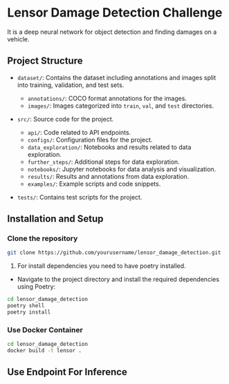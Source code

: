 # Lensor Damage Detection Challenge

It is a deep neural network for object detection and finding damages on a vehicle.

## Project Structure

- `dataset/`: Contains the dataset including annotations and images split into training, validation, and test sets.

  - `annotations/`: COCO format annotations for the images.
  - `images/`: Images categorized into `train`, `val`, and `test` directories.

- `src/`: Source code for the project.

  - `api/`: Code related to API endpoints.
  - `configs/`: Configuration files for the project.
  - `data_exploration/`: Notebooks and results related to data exploration.
  - `further_steps/`: Additional steps for data exploration.
  - `notebooks/`: Jupyter notebooks for data analysis and visualization.
  - `results/`: Results and annotations from data exploration.
  - `examples/`: Example scripts and code snippets.

- `tests/`: Contains test scripts for the project.

## Installation and Setup

### Clone the repository

```sh
git clone https://github.com/yourusername/lensor_damage_detection.git
```

1. For install dependencies you need to have poetry installed.

- Navigate to the project directory and install the required dependencies using Poetry:

```sh
cd lensor_damage_detection
poetry shell
poetry install
```

### Use Docker Container

```sh
cd lensor_damage_detection
docker build -t lensor .
```

## Use Endpoint For Inference
